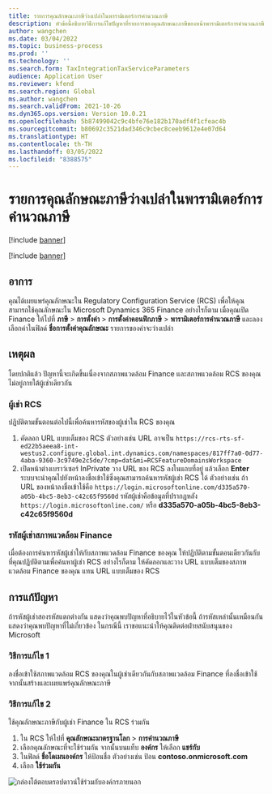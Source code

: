 ```yaml
---
title: รายการคุณลักษณะภาษีว่างเปล่าในพารามิเตอร์การคำนวณภาษี
description: หัวข้อนี้อธิบายวิธีการแก้ไขปัญหาที่รายการของคุณลักษณะภาษีของหน้าพารามิเตอร์การคํานวณภาษีว่างเปล่า
author: wangchen
ms.date: 03/04/2022
ms.topic: business-process
ms.prod: ''
ms.technology: ''
ms.search.form: TaxIntegrationTaxServiceParameters
audience: Application User
ms.reviewer: kfend
ms.search.region: Global
ms.author: wangchen
ms.search.validFrom: 2021-10-26
ms.dyn365.ops.version: Version 10.0.21
ms.openlocfilehash: 5b87499042c9c4bfe76e182b170adf4f1cfeac4b
ms.sourcegitcommit: b80692c3521dad346c9cbec8ceeb9612e4e07d64
ms.translationtype: HT
ms.contentlocale: th-TH
ms.lasthandoff: 03/05/2022
ms.locfileid: "8388575"
---
```

# <a name="empty-tax-feature-list-in-tax-calculation-parameters"></a>รายการคุณลักษณะภาษีว่างเปล่าในพารามิเตอร์การคำนวณภาษี

[!include [banner](../includes/banner.md)]

[!include [banner](../includes/preview-banner.md)]

## <a name="symptom"></a>อาการ

คุณได้เผยแพร่คุณลักษณะใน Regulatory Configuration Service (RCS) เพื่อให้คุณสามารถใช้คุณลักษณะใน Microsoft Dynamics 365 Finance อย่างไรก็ตาม เมื่อคุณเปิด Finance ให้ไปที่ **ภาษี** \> **การตั้งค่า** \> **การตั้งค่าคอนฟิกภาษี** \> **พารามิเตอร์การคำนวณภาษี** และลองเลือกค่าในฟิลด์ **ชื่อการตั้งค่าคุณลักษณะ** รายการของค่าจะว่างเปล่า

## <a name="reason"></a>เหตุผล

โดยปกติแล้ว ปัญหานี้จะเกิดขึ้นเนื่องจากสภาพแวดล้อม Finance และสภาพแวดล้อม RCS ของคุณไม่อยู่ภายใต้ผู้เช่าเดียวกัน

### <a name="rcs-tenant"></a>ผู้เช่า RCS

ปฏิบัติตามขั้นตอนต่อไปนี้เพื่อค้นหารหัสของผู้เช่าใน RCS ของคุณ

1. คัดลอก URL แบบเต็มของ RCS ตัวอย่างเช่น URL อาจเป็น `https://rcs-rts-sf-ed22b5aeea8-int-westus2.configure.global.int.dynamics.com/namespaces/817ff7a0-0d77-4aba-9360-3c9749e2c5de/?cmp=dat&mi=RCSFeatureDomainsWorkspace`
2. เปิดหน้าต่างเบราว์เซอร์ InPrivate วาง URL ของ RCS ลงในแถบที่อยู่ แล้วเลือก **Enter** ระบบจะนำคุณไปยังหน้าลงชื่อเข้าใช้ซึ่งคุณสามารถค้นหารหัสผู้เช่า RCS ได้ ตัวอย่างเช่น ถ้า URL ของหน้าลงชื่อเข้าใช้คือ `https://login.microsoftonline.com/d335a570-a05b-4bc5-8eb3-c42c65f9560d` รหัสผู้เช่าคือข้อมูลที่ปรากฏหลัง `https://login.microsoftonline.com/` หรือ **d335a570-a05b-4bc5-8eb3-c42c65f9560d**

### <a name="finance-environment-tenant-id"></a>รหัสผู้เช่าสภาพแวดล้อม Finance

เมื่อต้องการค้นหารหัสผู้เช่าให้กับสภาพแวดล้อม Finance ของคุณ ให้ปฏิบัติตามขั้นตอนเดียวกันกับที่คุณปฏิบัติตามเพื่อค้นหาผู้เช่า RCS อย่างไรก็ตาม ให้คัดลอกและวาง URL แบบเต็มของสภาพแวดล้อม Finance ของคุณ แทน URL แบบเต็มของ RCS

## <a name="resolution"></a>การแก้ปัญหา

ถ้ารหัสผู้เช่าสองรหัสแตกต่างกัน แสดงว่าคุณพบปัญหาที่อธิบายไว้ในหัวข้อนี้ ถ้ารหัสเหล่านั้นเหมือนกัน แสดงว่าคุณพบปัญหาที่ไม่เกี่ยวข้อง ในกรณีนี้ เราขอแนะนำให้คุณติดต่อฝ่ายสนับสนุนของ Microsoft

### <a name="solution-1"></a>วิธีการแก้ไข 1

ลงชื่อเข้าใช้สภาพแวดล้อม RCS ของคุณในผู้เช่าเดียวกันกับสภาพแวดล้อม Finance ที่ลงชื่อเข้าใช้ จากนั้นสร้างและเผยแพร่คุณลักษณะภาษี

### <a name="solution-2"></a>วิธีการแก้ไข 2

ใช้คุณลักษณะภาษีกับผู้เช่า Finance ใน RCS ร่วมกัน

1. ใน RCS ให้ไปที่ **คุณลักษณะมาตรฐานโลก** \> **การคํานวณภาษี**
2. เลือกคุณลักษณะที่จะใช้ร่วมกัน จากนั้นบนแท็บ **องค์กร** ให้เลือก **แชร์กับ**
3. ในฟิลด์ **ชื่อโดเมนองค์กร** ให้ป้อนชื่อ ตัวอย่างเช่น ป้อน **contoso.onmicrosoft.com**
4. เลือก **ใช้ร่วมกัน**

![กล่องโต้ตอบดรอปดาวน์ใช้ร่วมกับองค์กรภายนอก](media/ShareTaxFeature.png)
